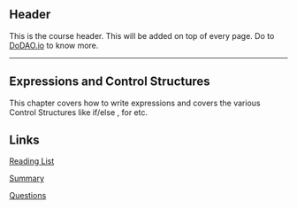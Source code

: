 ## Header
This is the course header. This will be added on top of every page. Do to [DoDAO.io](https://www.dodao.io) to know more.

---

## Expressions and Control Structures
 
This chapter covers how to write expressions and covers the various Control Structures like if/else , for etc.

## Links
[Reading List](./../../generated/readings/expression_control.md)

[Summary](./../../generated/summaries/expression_control.md)

[Questions](./../../generated/questions/expression_control.md)